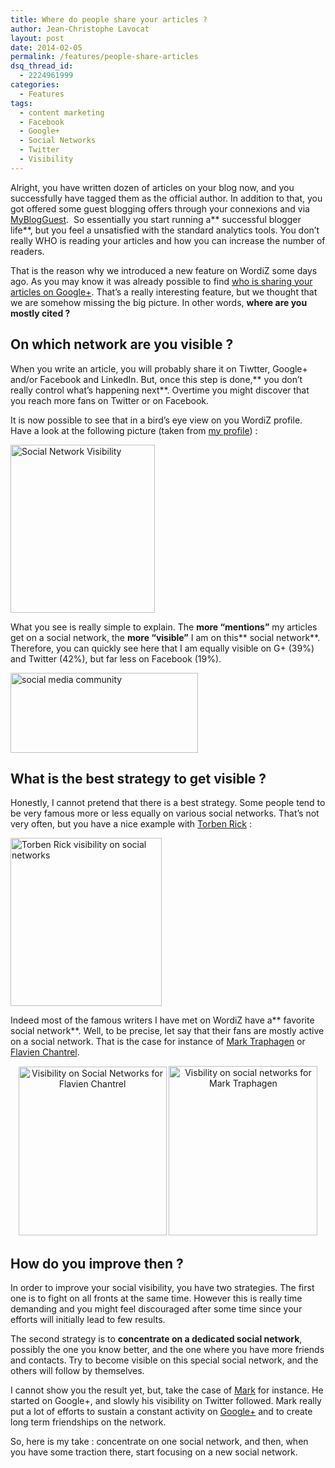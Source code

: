 ```yaml
---
title: Where do people share your articles ?
author: Jean-Christophe Lavocat
layout: post
date: 2014-02-05
permalink: /features/people-share-articles
dsq_thread_id:
  - 2224961999
categories:
  - Features
tags:
  - content marketing
  - Facebook
  - Google+
  - Social Networks
  - Twitter
  - Visibility
---
```

Alright, you have written dozen of articles on your blog now, and you successfully have tagged them as the official author. In addition to that, you got offered some guest blogging offers through your connexions and via <a title="Find Guest Bloggers" href="http://myblogguest.com/" target="_blank">MyBlogGuest</a>.  So essentially you start running a** successful blogger life**, but you feel a unsatisfied with the standard analytics tools. You don&#8217;t really WHO is reading your articles and how you can increase the number of readers.

That is the reason why we introduced a new feature on WordiZ some days ago. As you may know it was already possible to find <a title="Find all the people who share your articles on Google+" href="http://blog.wordiz.it/features/find-people-share-articles-google" target="_blank">who is sharing your articles on Google+</a>. That&#8217;s a really interesting feature, but we thought that we are somehow missing the big picture. In other words, **where are you mostly cited ?**

## On which network are you visible ?

When you write an article, you will probably share it on Tiwtter, Google+ and/or Facebook and LinkedIn. But, once this step is done,** you don&#8217;t really control what&#8217;s happening next**. Overtime you might discover that you reach more fans on Twitter or on Facebook.

It is now possible to see that in a bird&#8217;s eye view on you WordiZ profile. Have a look at the following picture (taken from <a title="Jean-Christophe Lavocat" href="http://www.wordiz.it/profile/jice.lavocat/" target="_blank">my profile</a>) :

<img class="size-full wp-image-162 aligncenter" alt="Social Network Visibility" src="http://blog.wordiz.it/wp-content/uploads/2014/02/which_network_visible.png" width="231" height="269" />

What you see is really simple to explain. The **more &#8220;mentions&#8221;** my articles get on a social network, the **more &#8220;visible&#8221;** I am on this** social network**. Therefore, you can quickly see here that I am equally visible on G+ (39%) and Twitter (42%), but far less on Facebook (19%).

<img class="size-medium wp-image-171 aligncenter" alt="social media community" src="http://blog.wordiz.it/wp-content/uploads/2014/02/social-media-community-300x128.jpg" width="300" height="128" />

## What is the best strategy to get visible ?

Honestly, I cannot pretend that there is a best strategy. Some people tend to be very famous more or less equally on various social networks. That&#8217;s not very often, but you have a nice example with <a title="Torben Rick - Wordiz Profile" href="http://www.wordiz.it/profile/torbenrick/" target="_blank">Torben Rick</a> :

[<img class="size-full wp-image-167 aligncenter" alt="Torben Rick visibility on social networks" src="http://blog.wordiz.it/wp-content/uploads/2014/02/torben_rick_vis_weight.png" width="242" height="269" />][1]

Indeed most of the famous writers I have met on WordiZ have a** favorite social network**. Well, to be precise, let say that their fans are mostly active on a social network. That is the case for instance of <a title="Mark Traphagen - WordiZ Profile" href="http://www.wordiz.it/profile/trappermark/" target="_blank">Mark Traphagen</a> or <a title="Flavien Chantrel - WordiZ Profile" href="http://www.wordiz.it/profile/whatsupnet/" target="_blank">Flavien Chantrel</a>.

<p style="text-align: center;">
  <a href="http://www.wordiz.it/profile/whatsupnet/"><img class="alignnone size-full wp-image-164" alt="Visibility on Social Networks for Flavien Chantrel" src="http://blog.wordiz.it/wp-content/uploads/2014/02/flavien_chantrel_vis_weight.png" width="237" height="270" /></a> <a href="http://www.wordiz.it/profile/trappermark/"><img class="alignnone size-medium wp-image-165" alt="Visbility on social networks for Mark Traphagen" src="http://blog.wordiz.it/wp-content/uploads/2014/02/mark_traphagen_vis_weight.png" width="238" height="271" /></a>
</p>

<h2 style="text-align: left;">
  How do you improve then ?
</h2>

In order to improve your social visibility, you have two strategies. The first one is to fight on all fronts at the same time. However this is really time demanding and you might feel discouraged after some time since your efforts will initially lead to few results.

The second strategy is to **concentrate on a dedicated social network**, possibly the one you know better, and the one where you have more friends and contacts. Try to become visible on this special social network, and the others will follow by themselves.

I cannot show you the result yet, but, take the case of <a title="Mark Traphagen- Google+" href="https://plus.google.com/+MarkTraphagen/" target="_blank">Mark</a> for instance. He started on Google+, and slowly his visibility on Twitter followed. Mark really put a lot of efforts to sustain a constant activity on <a title="Google+" href="http://plus.google.com" target="_blank">Google+</a> and to create long term friendships on the network.

So, here is my take : concentrate on one social network, and then, when you have some traction there, start focusing on a new social network.

 [1]: http://www.wordiz.it/profile/torbenrick/